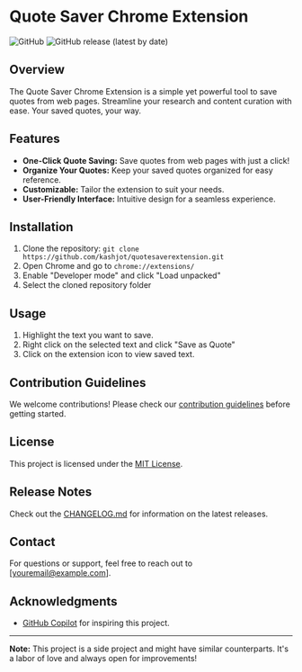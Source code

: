 # Quote Saver Chrome Extension

![GitHub](https://img.shields.io/github/license/yourusername/quotesaver-extension)
![GitHub release (latest by date)](https://img.shields.io/github/v/release/yourusername/quotesaver-extension)

## Overview

The Quote Saver Chrome Extension is a simple yet powerful tool to save quotes from web pages. Streamline your research and content curation with ease. Your saved quotes, your way.

## Features

- **One-Click Quote Saving:** Save quotes from web pages with just a click!
- **Organize Your Quotes:** Keep your saved quotes organized for easy reference.
- **Customizable:** Tailor the extension to suit your needs.
- **User-Friendly Interface:** Intuitive design for a seamless experience.

## Installation

1. Clone the repository: `git clone https://github.com/kashjot/quotesaverextension.git`
2. Open Chrome and go to `chrome://extensions/`
3. Enable "Developer mode" and click "Load unpacked"
4. Select the cloned repository folder

## Usage

1. Highlight the text you want to save.
2. Right click on the selected text and click "Save as Quote"
3. Click on the extension icon to view saved text.


## Contribution Guidelines

We welcome contributions! Please check our [contribution guidelines](CONTRIBUTING.md) before getting started.

## License

This project is licensed under the [MIT License](LICENSE).

## Release Notes

Check out the [CHANGELOG.md](CHANGELOG.md) for information on the latest releases.

## Contact

For questions or support, feel free to reach out to [youremail@example.com].

## Acknowledgments

- [GitHub Copilot](https://copilot.github.com/) for inspiring this project.

---

**Note:** This project is a side project and might have similar counterparts. It's a labor of love and always open for improvements!




